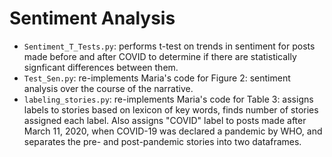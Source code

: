 # Sentiment Analysis
- `Sentiment_T_Tests.py`: performs t-test on trends in sentiment for posts made before and after COVID to determine if there are statistically signficant differences between them.
- `Test_Sen.py`: re-implements Maria's code for Figure 2: sentiment analysis over the course of the narrative.
- `labeling_stories.py`: re-implements Maria's code for Table 3: assigns labels to stories based on lexicon of key words, finds number of stories assigned each label. Also assigns "COVID" label to posts made after March 11, 2020, when COVID-19 was declared a pandemic by WHO, and separates the pre- and post-pandemic stories into two dataframes.
